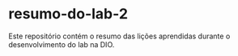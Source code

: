 # resumo-do-lab-2
Este repositório contém o resumo das lições aprendidas durante o desenvolvimento do lab na DIO.
